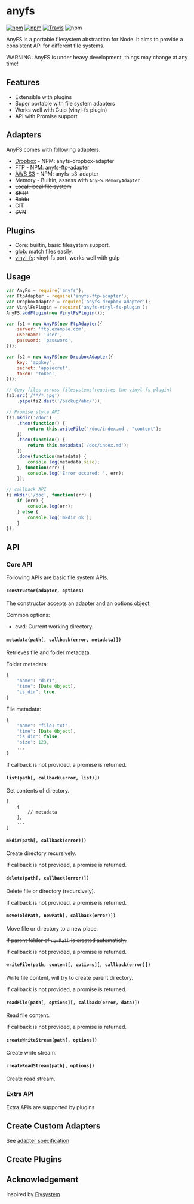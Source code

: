 # anyfs

[![npm](https://img.shields.io/npm/v/anyfs.svg?style=flat-square)](https://www.npmjs.com/package/anyfs)
[![npm](https://img.shields.io/npm/dm/anyfs.svg?style=flat-square)](https://www.npmjs.com/package/anyfs)
[![Travis](https://img.shields.io/travis/anyfs/anyfs.svg?style=flat-square)](https://travis-ci.org/anyfs/anyfs)
![npm](https://img.shields.io/npm/l/anyfs.svg?style=flat-square)

AnyFS is a portable filesystem abstraction for Node. It aims to provide a 
consistent API for different file systems. 

WARNING: AnyFS is under heavy development, things may change at any time!

## Features

- Extensible with plugins
- Super portable with file system adapters
- Works well with Gulp (vinyl-fs plugin)
- API with Promise support

## Adapters

AnyFS comes with following adapters.

- [Dropbox](https://github.com/anyfs/dropbox-adapter) - NPM: anyfs-dropbox-adapter
- [FTP](https://github.com/anyfs/ftp-adapter) - NPM: anyfs-ftp-adapter
- [AWS S3](https://github.com/anyfs/s3-adapter) - NPM: anyfs-s3-adapter
- Memory - Builtin, assess with `AnyFS.MemoryAdapter`
- <del>[Local](https://github.com/anyfs/local-adapter): local file system</del>
- <del>SFTP</del>
- <del>Baidu</del>
- <del>GIT</del>
- <del>SVN</del>

## Plugins

- Core: builtin, basic filesystem support.
- [glob](https://github.com/anyfs/glob-plugin): match files easily.
- [vinyl-fs](https://github.com/anyfs/vinyl-fs-plugin): vinyl-fs port, works well with gulp

## Usage

```js
var AnyFs = require('anyfs');
var FtpAdapter = require('anyfs-ftp-adapter');
var DropboxAdapter = require('anyfs-dropbox-adapter');
var VinylFsPlugin = require('anyfs-vinyl-fs-plugin');
AnyFS.addPlugin(new VinylFsPlugin());

var fs1 = new AnyFS(new FtpAdapter({
    server: 'ftp.example.com',
    username: 'user',
    password: 'password',
}));

var fs2 = new AnyFS(new DropboxAdapter({
    key: 'appkey',
    secret: 'appsecret',
    token: 'token',
}));

// Copy files across filesystems(requires the vinyl-fs plugin)
fs1.src('/**/*.jpg')
    .pipe(fs2.dest('/backup/abc/'));

// Promise style API
fs1.mkdir('/doc')
    .then(function() {
        return this.writeFile('/doc/index.md', "content");
    })
    .then(function() {
        return this.metadata('/doc/index.md');
    })
    .done(function(metadata) {
        console.log(metadata.size);
    }, function(err) {
        console.log('Error occured: ', err);
    });

// callback API
fs.mkdir('/doc', function(err) {
    if (err) {
        console.log(err);
    } else {
        console.log('mkdir ok');
    }
});
```

## API

### Core API

Following APIs are basic file system APIs.

#### `constructor(adapter, options)`

The constructor accepts an adapter and an options object.

Common options: 

- cwd: Current working directory.

#### `metadata(path[, callback(error, metadata)])`

Retrieves file and folder metadata.

Folder metadata:

```js
{
    "name": "dir1",
    "time": [Date Object],
    "is_dir": true,
}
```

File metadata:

```js
{
    "name": "file1.txt",
    "time": [Date Object],
    "is_dir": false,
    "size": 123,
    ...
}
```

If callback is not provided, a promise is returned.

#### `list(path[, callback(error, list)])`

Get contents of directory.

```
[
    {
        // metadata
    },
    ...
]
```

#### `mkdir(path[, callback(error)])`

Create directory recursively.

If callback is not provided, a promise is returned.

#### `delete(path[, callback(error)])`

Delete file or directory (recursively).

If callback is not provided, a promise is returned.

#### `move(oldPath, newPath[, callback(error)])`

Move file or directory to a new place.

<del>If parent folder of `newPath` is created automaticly.</del>

If callback is not provided, a promise is returned.

#### `writeFile(path, content[, options][, callback(error)])`

Write file content, will try to create parent directory.

If callback is not provided, a promise is returned.

#### `readFile(path[, options][, callback(error, data)])`

Read file content.

If callback is not provided, a promise is returned.

#### `createWriteStream(path[, options])`

Create write stream.

#### `createReadStream(path[, options])`

Create read stream.

### Extra API

Extra APIs are supported by plugins

## Create Custom Adapters

See [adapter specification](adapter.md)

## Create Plugins

## Acknowledgement

Inspired by [Flysystem](http://flysystem.thephpleague.com/)